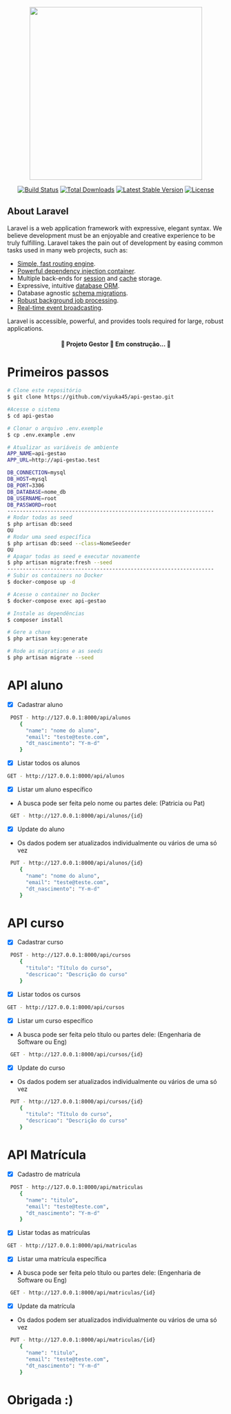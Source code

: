 <p align="center"><a href="https://laravel.com" target="_blank"><img src="https://raw.githubusercontent.com/laravel/art/master/logo-lockup/5%20SVG/2%20CMYK/1%20Full%20Color/laravel-logolockup-cmyk-red.svg" width="400"></a></p>

<p align="center">
<a href="https://travis-ci.org/laravel/framework"><img src="https://travis-ci.org/laravel/framework.svg" alt="Build Status"></a>
<a href="https://packagist.org/packages/laravel/framework"><img src="https://img.shields.io/packagist/dt/laravel/framework" alt="Total Downloads"></a>
<a href="https://packagist.org/packages/laravel/framework"><img src="https://img.shields.io/packagist/v/laravel/framework" alt="Latest Stable Version"></a>
<a href="https://packagist.org/packages/laravel/framework"><img src="https://img.shields.io/packagist/l/laravel/framework" alt="License"></a>
</p>

## About Laravel

Laravel is a web application framework with expressive, elegant syntax. We believe development must be an enjoyable and creative experience to be truly fulfilling. Laravel takes the pain out of development by easing common tasks used in many web projects, such as:

- [Simple, fast routing engine](https://laravel.com/docs/routing).
- [Powerful dependency injection container](https://laravel.com/docs/container).
- Multiple back-ends for [session](https://laravel.com/docs/session) and [cache](https://laravel.com/docs/cache) storage.
- Expressive, intuitive [database ORM](https://laravel.com/docs/eloquent).
- Database agnostic [schema migrations](https://laravel.com/docs/migrations).
- [Robust background job processing](https://laravel.com/docs/queues).
- [Real-time event broadcasting](https://laravel.com/docs/broadcasting).

Laravel is accessible, powerful, and provides tools required for large, robust applications.

<h4 align="center">
🚧  Projeto Gestor 🚀 Em construção...  🚧
</h4>

# Primeiros passos
```bash
# Clone este repositório
$ git clone https://github.com/viyuka45/api-gestao.git

#Acesse o sistema
$ cd api-gestao

# Clonar o arquivo .env.exemple
$ cp .env.example .env

# Atualizar as variáveis de ambiente
APP_NAME=api-gestao
APP_URL=http://api-gestao.test

DB_CONNECTION=mysql
DB_HOST=mysql
DB_PORT=3306
DB_DATABASE=nome_db
DB_USERNAME=root
DB_PASSWORD=root
-------------------------------------------------------------------
# Rodar todas as seed
$ php artisan db:seed
OU
# Rodar uma seed específica
$ php artisan db:seed --class=NomeSeeder
OU
# Apagar todas as seed e executar novamente
$ php artisan migrate:fresh --seed
-------------------------------------------------------------------
# Subir os containers no Docker
$ docker-compose up -d

# Acesse o container no Docker
$ docker-compose exec api-gestao

# Instale as dependências
$ composer install

# Gere a chave
$ php artisan key:generate

# Rode as migrations e as seeds
$ php artisan migrate --seed
```
# API aluno
- [X] Cadastrar aluno
```bash
 POST - http://127.0.0.1:8000/api/alunos   
    {
      "name": "nome do aluno",
      "email": "teste@teste.com",
      "dt_nascimento": "Y-m-d"
    }
```
- [X] Listar todos os alunos
```bash
GET - http://127.0.0.1:8000/api/alunos
```
- [X] Listar um aluno específico
- A busca pode ser feita pelo nome ou partes dele: (Patricia ou Pat)
```bash
 GET - http://127.0.0.1:8000/api/alunos/{id}
```
- [X] Update do aluno
- Os dados podem ser atualizados individualmente ou vários de uma só vez
```bash
 PUT - http://127.0.0.1:8000/api/alunos/{id}   
    {
      "name": "nome do aluno",
      "email": "teste@teste.com",
      "dt_nascimento": "Y-m-d"
    }
```

# API curso
- [X] Cadastrar curso
```bash
 POST - http://127.0.0.1:8000/api/cursos   
    {
      "titulo": "Título do curso",
      "descricao": "Descrição do curso"
    }
```
- [X] Listar todos os cursos
```bash
GET - http://127.0.0.1:8000/api/cursos
```
- [X] Listar um curso específico
- A busca pode ser feita pelo título ou partes dele: (Engenharia de Software ou Eng)
```bash
 GET - http://127.0.0.1:8000/api/cursos/{id}
```
- [X] Update do curso
- Os dados podem ser atualizados individualmente ou vários de uma só vez
```bash
 PUT - http://127.0.0.1:8000/api/cursos/{id}   
    {
      "titulo": "Título do curso",
      "descricao": "Descrição do curso"
    }
```
# API Matrícula
- [X] Cadastro de matrícula
```bash
 POST - http://127.0.0.1:8000/api/matriculas   
    {
      "name": "titulo",
      "email": "teste@teste.com",
      "dt_nascimento": "Y-m-d"
    }
```

- [X] Listar todas as matrículas
```bash
GET - http://127.0.0.1:8000/api/matriculas
```
- [X] Listar uma matrícula específica
- A busca pode ser feita pelo título ou partes dele: (Engenharia de Software ou Eng)
```bash
 GET - http://127.0.0.1:8000/api/matriculas/{id}
```
- [X] Update da matrícula
- Os dados podem ser atualizados individualmente ou vários de uma só vez
```bash
 PUT - http://127.0.0.1:8000/api/matriculas/{id}   
    {
      "name": "titulo",
      "email": "teste@teste.com",
      "dt_nascimento": "Y-m-d"
    }
```

# Obrigada :)


